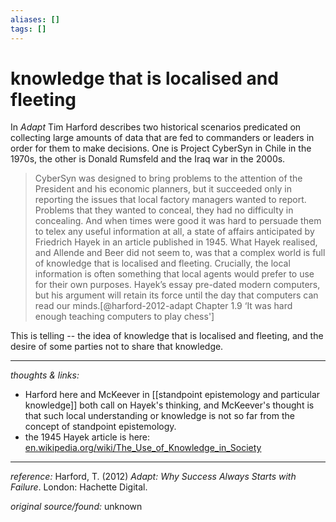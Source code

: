 ```yaml
---
aliases: []
tags: []
---
```


# knowledge that is localised and fleeting

In _Adapt_ Tim Harford describes two historical scenarios predicated on collecting large amounts of data that are fed to commanders or leaders in order for them to make decisions. One is Project CyberSyn in Chile in the 1970s, the other is Donald Rumsfeld and the Iraq war in the 2000s. 

>CyberSyn was designed to bring problems to the attention of the President and his economic planners, but it succeeded only in reporting the issues that local factory managers wanted to report. Problems that they wanted to conceal, they had no difficulty in concealing. And when times were good it was hard to persuade them to telex any useful information at all, a state of affairs anticipated by Friedrich Hayek in an article published in 1945. What Hayek realised, and Allende and Beer did not seem to, was that a complex world is full of knowledge that is localised and fleeting. Crucially, the local information is often something that local agents would prefer to use for their own purposes. Hayek’s essay pre-dated modern computers, but his argument will retain its force until the day that computers can read our minds.[@harford-2012-adapt Chapter 1.9 ‘It was hard enough teaching computers to play chess']

This is telling -- the idea of knowledge that is localised and fleeting, and the desire of some parties not to share that knowledge. 

---

_thoughts & links:_

- Harford here and McKeever in [[standpoint epistemology and particular knowledge]] both call on Hayek's thinking, and McKeever's thought is that such local understanding or knowledge is not so far from the concept of standpoint epistemology. 
- the 1945 Hayek article is here: [en.wikipedia.org/wiki/The_Use_of_Knowledge_in_Society](https://en.wikipedia.org/wiki/The_Use_of_Knowledge_in_Society)

---

_reference:_ Harford, T. (2012) _Adapt: Why Success Always Starts with Failure_. London: Hachette Digital.

_original source/found:_ unknown

